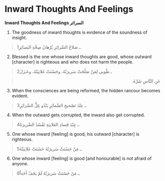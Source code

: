 Inward Thoughts And Feelings
============================

**Inward Thoughts And Feelings السرائر**

1. The goodness of inward thoughts is evidence of the soundness of
insight.

> 1ـ صَلاحُ السَّرائِرِ بُرْهانُ صِحَّةِ البَصائِرِ.

2. Blessed is the one whose inward thoughts are good, whose outward
[character] is righteous and who does not harm the people.

> 2ـ طُوبى لِمَنْ صَلُحَتْ سَريرَتُهُ، وحَسُنَتْ عَلانِيَتُهُ، وعَـزَلَ
<blockquote dir="rtl">
  <p>
عَنِ النَّاسِ شَرَّهُ.
  </p>
</blockquote>

3. When the consciences are being reformed, the hidden rancour becomes
evident.

> 3ـ عِنْدَ تَصْحيحِ الضَّمائِرِ يَبْدُو غِلُّ السَّرائِرِ.

4. When the outward gets corrupted, the inward also get corrupted.

> 4ـ عِِنْدَ فَسادِ العَلانِيَةِ تَفْسُدُ السَّريرَةُ.

5. One whose inward [feeling] is good, his outward [character] is
righteous.

> 5ـ مَنْ حَسُنَتْ سَريرَتُهُ حَسُنَتْ عَلانِيَتُهُ.

6. One whose inward [feeling] is good [and honourable] is not afraid of
anyone.

> 6ـ مَنْ حَسُنَتْ سَريرَتُهُ لَمْ يَخَفْ أحَداً.


